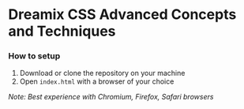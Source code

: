 # Dreamix CSS Advanced Concepts and Techniques

### How to setup

1. Download or clone the repository on your machine
2. Open `index.html` with a browser of your choice

_Note: Best experience with Chromium, Firefox, Safari browsers_
